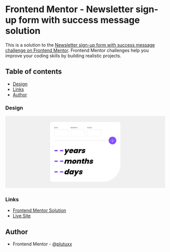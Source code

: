 # Frontend Mentor - Newsletter sign-up form with success message solution

This is a solution to the [Newsletter sign-up form with success message challenge on Frontend Mentor](https://www.frontendmentor.io/challenges/newsletter-signup-form-with-success-message-3FC1AZbNrv). Frontend Mentor challenges help you improve your coding skills by building realistic projects. 

## Table of contents

- [Design](#design)
- [Links](#links)
- [Author](#author)

### Design

![](./design/desktop-design.png)

### Links

- [Frontend Mentor Solution](https://www.frontendmentor.io/solutions/newsletter-signup-form-with-success-message-oDbhdF3CxC)
- [Live Site](https://plutuxx.github.io/Newsletter-sign-up-form-with-success-message.io/)

## Author

- Frontend Mentor - [@plutuxx](https://www.frontendmentor.io/profile/plutuxx)
